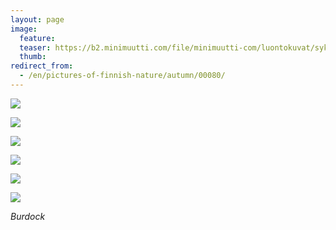 ```yaml
---
layout: page
image:
  feature:
  teaser: https://b2.minimuutti.com/file/minimuutti-com/luontokuvat/syksy/2/DS32337-245px.jpg
  thumb:
redirect_from:
  - /en/pictures-of-finnish-nature/autumn/00080/
---
```


[![](https://b2.minimuutti.com/file/minimuutti-com/luontokuvat/syksy/2/DS31703-800px.jpg)](https://dl.dropboxusercontent.com/sh/ea1wtnz7z734o12/AABT7JJYcPd_zXVfVIO-l_yDa/luontokuvat/syksy/2/DS31703.jpg)

[![](https://b2.minimuutti.com/file/minimuutti-com/luontokuvat/syksy/2/DS31699-800px.jpg)](https://dl.dropboxusercontent.com/sh/ea1wtnz7z734o12/AADbmtXYQ62e2MUj3kcrDHlsa/luontokuvat/syksy/2/DS31699.jpg)

[![](https://b2.minimuutti.com/file/minimuutti-com/luontokuvat/syksy/2/DS32337-800px.jpg)](https://dl.dropboxusercontent.com/sh/ea1wtnz7z734o12/AAAmo0eHkqiCoj7QxUn3xCB7a/luontokuvat/syksy/2/DS32337.jpg)

[![](https://b2.minimuutti.com/file/minimuutti-com/luontokuvat/syksy/2/DS32340-800px.jpg)](https://dl.dropboxusercontent.com/sh/ea1wtnz7z734o12/AAAaPXWT-sgBekrJK10q-ZTba/luontokuvat/syksy/2/DS32340.jpg)

[![](https://b2.minimuutti.com/file/minimuutti-com/luontokuvat/syksy/2/DS32347-800px.jpg)](https://dl.dropboxusercontent.com/sh/ea1wtnz7z734o12/AAB6m8-tPMTy27twElzA2Doha/luontokuvat/syksy/2/DS32347.jpg)

[![](https://b2.minimuutti.com/file/minimuutti-com/luontokuvat/syksy/2/DS32351-800px.jpg)](https://dl.dropboxusercontent.com/sh/ea1wtnz7z734o12/AAAl8q-6Wc5UAAwLnbi18C9ea/luontokuvat/syksy/2/DS32351.jpg)

*Burdock*

